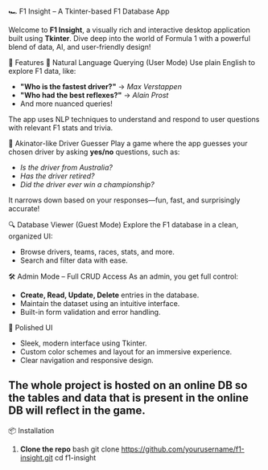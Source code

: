  🏎️ F1 Insight – A Tkinter-based F1 Database App

Welcome to **F1 Insight**, a visually rich and interactive desktop application built using **Tkinter**. Dive deep into the world of Formula 1 with a powerful blend of data, AI, and user-friendly design!

🚀 Features
 🧠 Natural Language Querying (User Mode)
Use plain English to explore F1 data, like:
- **"Who is the fastest driver?"** → *Max Verstappen*
- **"Who had the best reflexes?"** → *Alain Prost*
- And more nuanced queries!

The app uses NLP techniques to understand and respond to user questions with relevant F1 stats and trivia.

🎯 Akinator-like Driver Guesser
Play a game where the app guesses your chosen driver by asking **yes/no** questions, such as:
- *Is the driver from Australia?*
- *Has the driver retired?*
- *Did the driver ever win a championship?*

It narrows down based on your responses—fun, fast, and surprisingly accurate!

 🔍 Database Viewer (Guest Mode)
Explore the F1 database in a clean, organized UI:
- Browse drivers, teams, races, stats, and more.
- Search and filter data with ease.

🛠️ Admin Mode – Full CRUD Access
As an admin, you get full control:
- **Create, Read, Update, Delete** entries in the database.
- Maintain the dataset using an intuitive interface.
- Built-in form validation and error handling.

🎨 Polished UI
- Sleek, modern interface using Tkinter.
- Custom color schemes and layout for an immersive experience.
- Clear navigation and responsive design.

The whole project is hosted on an online DB so the tables and data that is present in the online DB will reflect in the game.
---
 📦 Installation

1. **Clone the repo**
bash
git clone https://github.com/yourusername/f1-insight.git
cd f1-insight

